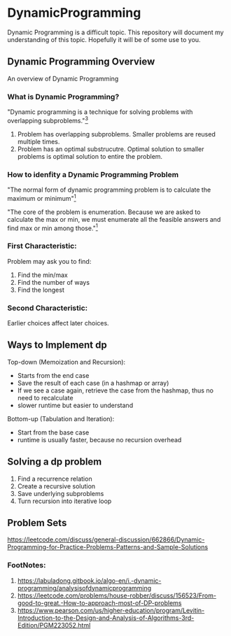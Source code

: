 # DynamicProgramming

Dynamic Programming is a difficult topic. This repository will document my understanding of this topic. 
Hopefully it will be of some use to you.

## Dynamic Programming Overview
An overview of Dynamic Programming

### What is Dynamic Programming?

"Dynamic programming is a technique for solving problems with overlapping subproblems."[<sup>3</sup>][3]

1. Problem has overlapping subproblems. Smaller problems are reused multiple times.
2. Problem has an optimal substrucutre. Optimal solution to smaller problems is optimal solution to entire the problem.

### How to idenfity a Dynamic Programming Problem
"The normal form of dynamic programming problem is to calculate the maximum or minimum"[<sup>1</sup>][1]

"The core of the problem is enumeration. Because we are asked to calculate the max or min, we must enumerate all the feasible answers and find max or min among those."[<sup>1</sup>][1]

### First Characteristic:
Problem may ask you to find:
1. Find the min/max
2. Find the number of ways
3. Find the longest

### Second Characteristic:
Earlier choices affect later choices.

## Ways to Implement dp

Top-down (Memoization and Recursion):
 - Starts from the end case
 - Save the result of each case (in a hashmap or array)
 - If we see a case again, retrieve the case from the hashmap, thus no need to recalculate
 - slower runtime but easier to understand

Bottom-up (Tabulation and Iteration):
 - Start from the base case
 - runtime is usually faster, because no recursion overhead

## Solving a dp problem

1. Find a recurrence relation
2. Create a recursive solution
3. Save underlying subproblems
4. Turn recursion into iterative loop

## Problem Sets
https://leetcode.com/discuss/general-discussion/662866/Dynamic-Programming-for-Practice-Problems-Patterns-and-Sample-Solutions

### FootNotes:
1. https://labuladong.gitbook.io/algo-en/i.-dynamic-programming/analysisofdynamicprogramming
2.  https://leetcode.com/problems/house-robber/discuss/156523/From-good-to-great.-How-to-approach-most-of-DP-problems
3. https://www.pearson.com/us/higher-education/program/Levitin-Introduction-to-the-Design-and-Analysis-of-Algorithms-3rd-Edition/PGM223052.html

[1]: https://labuladong.gitbook.io/algo-en/i.-dynamic-programming/analysisofdynamicprogramming
[2]:  https://leetcode.com/problems/house-robber/discuss/156523/From-good-to-great.-How-to-approach-most-of-DP-problems
[3]: https://www.pearson.com/us/higher-education/program/Levitin-Introduction-to-the-Design-and-Analysis-of-Algorithms-3rd-Edition/PGM223052.html

